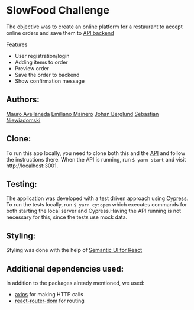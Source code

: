 
# SlowFood Challenge


 



The objective was to create an online platform for a restaurant to accept online orders and save them to [API backend](https://slowfood-api-aug-2020-team-2.herokuapp.com/)


Features
* User registration/login
* Adding items to order
* Preview order 
* Save the order to backend
* Show confirmation message



## Authors:

[Mauro Avellaneda](https://github.com/mauroavellaneda)
[Emiliano Mainero](https://github.com/emiliano-ma)
[Johan Berglund](https://github.com/johanperjulius1)
[Sebastian Niewiadomski](https://github.com/SebastianN97)



## Clone:

To run this app locally, you need to clone both this and the [API](https://github.com/mauroavellaneda/slowfood-api-aug-2020-team-2.git) and follow the instructions there. When the API is running, run `$ yarn start` and visit http://localhost:3001.

## Testing:

The application was developed with a test driven approach  using [Cypress](https://cypress.io). To run the tests locally, run `$ yarn cy:open` which executes commands for both starting the local server and Cypress.Having the API running is not necessary for this, since the tests use mock data.

## Styling:

Styling was done with the help of [Semantic UI for React](https://react.semantic-ui.com/)

## Additional dependencies used:

In addition to the packages already mentioned, we used:
* [axios](https://github.com/axios/axios#readme) for making HTTP calls
* [react-router-dom](https://github.com/ReactTraining/react-router/tree/master/packages/react-router-dom#readme) for routing
